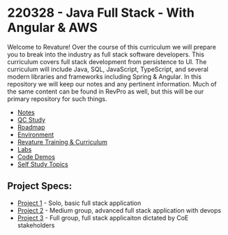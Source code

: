 # 220328 - Java Full Stack - With Angular & AWS

Welcome to Revature! Over the course of this curriculum we will prepare you to break into the industry as full stack software developers. This curriculum covers full stack development from persistence to UI. The curriculum will include Java, SQL, JavaScript, TypeScript, and several modern libraries and frameworks including Spring & Angular. In this repository we will keep our notes and any pertinent information. Much of the same content can be found in RevPro as well, but this will be our primary repository for such things.

 - [Notes](./notes/README.md)
 - [QC Study](./qc/README.md)
 - [Roadmap](./roadmap.md)
 - [Environment](./environment.md)
 - [Revature Training & Curriculum](./notes/misc/revature-training.md)
 - [Labs](./labs/README.md)
 - [Code Demos](./demos/README.md)
 - [Self Study Topics](./self-study.md)

## Project Specs:
 - [Project 1](https://github.com/220328-Java-Full-Stack-AWS/P1-Spec) - Solo, basic full stack application
 - [Project 2]() - Medium group, advanced full stack application with devops
 - [Project 3]() - Full group, full stack applicaiton dictated by CoE stakeholders


